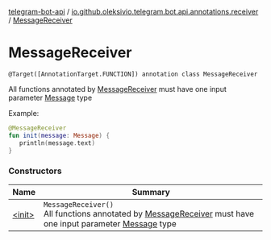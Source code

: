 [telegram-bot-api](../../index.md) / [io.github.oleksivio.telegram.bot.api.annotations.receiver](../index.md) / [MessageReceiver](./index.md)

# MessageReceiver

`@Target([AnnotationTarget.FUNCTION]) annotation class MessageReceiver`

All functions annotated by [MessageReceiver](./index.md) must have one input parameter
[Message](../../io.github.oleksivio.telegram.bot.api.model.objects.std/-message/index.md) type

Example:

``` kotlin
@MessageReceiver
fun init(message: Message) {
   println(message.text)
}

```

### Constructors

| Name | Summary |
|---|---|
| [&lt;init&gt;](-init-.md) | `MessageReceiver()`<br>All functions annotated by [MessageReceiver](./index.md) must have one input parameter [Message](../../io.github.oleksivio.telegram.bot.api.model.objects.std/-message/index.md) type |

